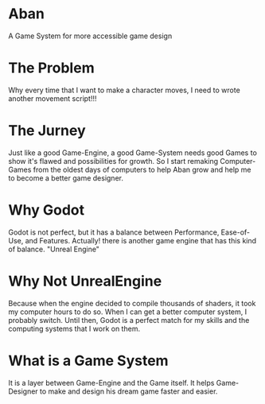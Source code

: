 # Aban
 A Game System for more accessible game design

# The Problem
 Why every time that I want to make a character moves, I need to wrote another movement script!!!

# The Jurney
 Just like a good Game-Engine, a good Game-System needs good Games to show it's flawed and possibilities for growth.
 So I start remaking Computer-Games from the oldest days of computers to help Aban grow and help me to become a better game designer.

# Why Godot
 Godot is not perfect, but it has a balance between Performance, Ease-of-Use, and Features.
Actually! there is another game engine that has this kind of balance. "Unreal Engine"

# Why Not UnrealEngine
 Because when the engine decided to compile thousands of shaders, it took my computer hours to do so.
 When I can get a better computer system, I probably switch. Until then, Godot is a perfect match for my skills and the computing systems that I work on them.

# What is a Game System
 It is a layer between Game-Engine and the Game itself. It helps Game-Designer to make and design his dream game faster and easier.
